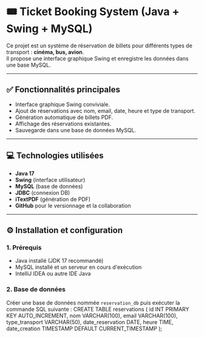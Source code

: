 # 🎟️ Ticket Booking System (Java + Swing + MySQL)

Ce projet est un système de réservation de billets pour différents types de transport : **cinéma, bus, avion**.  
Il propose une interface graphique Swing et enregistre les données dans une base MySQL.

---

## ✅ Fonctionnalités principales

- Interface graphique Swing conviviale.
- Ajout de réservations avec nom, email, date, heure et type de transport.
- Génération automatique de billets PDF.
- Affichage des réservations existantes.
- Sauvegarde dans une base de données MySQL.

---

## 💻 Technologies utilisées

- **Java 17**
- **Swing** (interface utilisateur)
- **MySQL** (base de données)
- **JDBC** (connexion DB)
- **iTextPDF** (génération de PDF)
- **GitHub** pour le versionnage et la collaboration

---

## ⚙️ Installation et configuration

### 1. Prérequis
- Java installé (JDK 17 recommandé)
- MySQL installé et un serveur en cours d'exécution
- IntelliJ IDEA ou autre IDE Java

### 2. Base de données

Créer une base de données nommée `reservation_db` puis exécuter la commande SQL suivante :
CREATE TABLE reservations (
id INT PRIMARY KEY AUTO_INCREMENT,
nom VARCHAR(100),
email VARCHAR(100),
type_transport VARCHAR(50),
date_reservation DATE,
heure TIME,
date_creation TIMESTAMP DEFAULT CURRENT_TIMESTAMP
);




